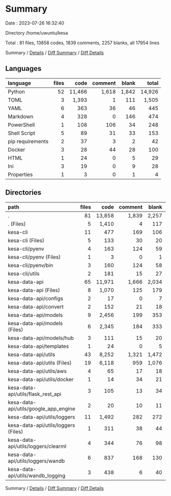 # Summary

Date : 2023-07-26 16:32:40

Directory /home/uwuntu/kesa

Total : 81 files,  13858 codes, 1839 comments, 2257 blanks, all 17954 lines

Summary / [Details](details.md) / [Diff Summary](diff.md) / [Diff Details](diff-details.md)

## Languages
| language | files | code | comment | blank | total |
| :--- | ---: | ---: | ---: | ---: | ---: |
| Python | 52 | 11,466 | 1,618 | 1,842 | 14,926 |
| TOML | 3 | 1,393 | 1 | 111 | 1,505 |
| YAML | 6 | 363 | 36 | 46 | 445 |
| Markdown | 4 | 328 | 0 | 146 | 474 |
| PowerShell | 1 | 108 | 106 | 34 | 248 |
| Shell Script | 5 | 89 | 31 | 33 | 153 |
| pip requirements | 2 | 37 | 3 | 2 | 42 |
| Docker | 3 | 28 | 44 | 28 | 100 |
| HTML | 1 | 24 | 0 | 5 | 29 |
| Ini | 3 | 19 | 0 | 9 | 28 |
| Properties | 1 | 3 | 0 | 1 | 4 |

## Directories
| path | files | code | comment | blank | total |
| :--- | ---: | ---: | ---: | ---: | ---: |
| . | 81 | 13,858 | 1,839 | 2,257 | 17,954 |
| . (Files) | 5 | 1,410 | 4 | 117 | 1,531 |
| kesa-cli | 11 | 477 | 169 | 106 | 752 |
| kesa-cli (Files) | 5 | 133 | 30 | 20 | 183 |
| kesa-cli/pyenv | 4 | 163 | 124 | 59 | 346 |
| kesa-cli/pyenv (Files) | 1 | 3 | 0 | 1 | 4 |
| kesa-cli/pyenv/bin | 3 | 160 | 124 | 58 | 342 |
| kesa-cli/utils | 2 | 181 | 15 | 27 | 223 |
| kesa-data-api | 65 | 11,971 | 1,666 | 2,034 | 15,671 |
| kesa-data-api (Files) | 8 | 1,070 | 125 | 179 | 1,374 |
| kesa-data-api/configs | 2 | 17 | 0 | 7 | 24 |
| kesa-data-api/convert | 2 | 152 | 21 | 18 | 191 |
| kesa-data-api/models | 9 | 2,456 | 199 | 353 | 3,008 |
| kesa-data-api/models (Files) | 6 | 2,345 | 184 | 333 | 2,862 |
| kesa-data-api/models/hub | 3 | 111 | 15 | 20 | 146 |
| kesa-data-api/templates | 1 | 24 | 0 | 5 | 29 |
| kesa-data-api/utils | 43 | 8,252 | 1,321 | 1,472 | 11,045 |
| kesa-data-api/utils (Files) | 19 | 6,118 | 959 | 1,076 | 8,153 |
| kesa-data-api/utils/aws | 4 | 65 | 17 | 18 | 100 |
| kesa-data-api/utils/docker | 1 | 14 | 34 | 21 | 69 |
| kesa-data-api/utils/flask_rest_api | 3 | 105 | 13 | 34 | 152 |
| kesa-data-api/utils/google_app_engine | 2 | 20 | 10 | 11 | 41 |
| kesa-data-api/utils/loggers | 11 | 1,492 | 282 | 272 | 2,046 |
| kesa-data-api/utils/loggers (Files) | 1 | 311 | 38 | 44 | 393 |
| kesa-data-api/utils/loggers/clearml | 4 | 344 | 76 | 98 | 518 |
| kesa-data-api/utils/loggers/wandb | 6 | 837 | 168 | 130 | 1,135 |
| kesa-data-api/utils/wandb_logging | 3 | 438 | 6 | 40 | 484 |

Summary / [Details](details.md) / [Diff Summary](diff.md) / [Diff Details](diff-details.md)